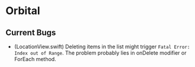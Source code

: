# Orbital

## Current Bugs

- (LocationView.swift) Deleting items in the list might trigger `Fatal Error: Index out of Range`. The problem probably lies in onDelete modifier or ForEach method.
